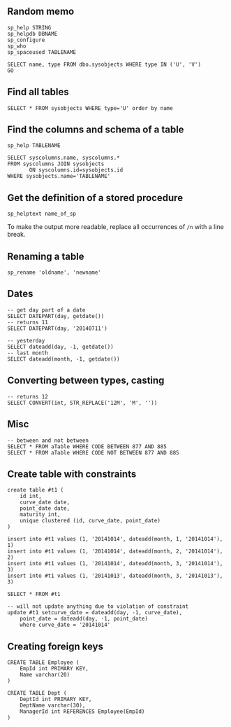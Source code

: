 ## Random memo

    sp_help STRING
    sp_helpdb DBNAME
    sp_configure
    sp_who
    sp_spaceused TABLENAME
    
    SELECT name, type FROM dbo.sysobjects WHERE type IN ('U', 'V')
    GO

## Find all tables

    SELECT * FROM sysobjects WHERE type='U' order by name

## Find the columns and schema of a table

    sp_help TABLENAME

    SELECT syscolumns.name, syscolumns.* 
    FROM syscolumns JOIN sysobjects
           ON syscolumns.id=sysobjects.id
    WHERE sysobjects.name='TABLENAME'

## Get the definition of a stored procedure

    sp_helptext name_of_sp

To make the output more readable, replace all occurrences of `/n` with a line break.

## Renaming a table

    sp_rename 'oldname', 'newname'

## Dates

    -- get day part of a date
    SELECT DATEPART(day, getdate())
    -- returns 11
    SELECT DATEPART(day, '20140711')

    -- yesterday
    SELECT dateadd(day, -1, getdate())
    -- last month
    SELECT dateadd(month, -1, getdate())

## Converting between types, casting

    -- returns 12
    SELECT CONVERT(int, STR_REPLACE('12M', 'M', ''))

## Misc

    -- between and not between
    SELECT * FROM aTable WHERE CODE BETWEEN 877 AND 885
    SELECT * FROM aTable WHERE CODE NOT BETWEEN 877 AND 885
    
## Create table with constraints

    create table #t1 (
        id int,
        curve_date date,
        point_date date,
        maturity int,
        unique clustered (id, curve_date, point_date)
    )
    
    insert into #t1 values (1, '20141014', dateadd(month, 1, '20141014'), 1)
    insert into #t1 values (1, '20141014', dateadd(month, 2, '20141014'), 2)
    insert into #t1 values (1, '20141014', dateadd(month, 3, '20141014'), 3)
    insert into #t1 values (1, '20141013', dateadd(month, 3, '20141013'), 3)
    
    SELECT * FROM #t1
    
    -- will not update anything due to violation of constraint
    update #t1 setcurve_date = dateadd(day, -1, curve_date),
        point_date = dateadd(day, -1, point_date)
        where curve_date = '20141014'

## Creating foreign keys

    CREATE TABLE Employee (
    	EmpId int PRIMARY KEY,
    	Name varchar(20)
    )
    
    CREATE TABLE Dept (
    	DeptId int PRIMARY KEY,
    	DeptName varchar(30),
    	ManagerId int REFERENCES Employee(EmpId)
    )
